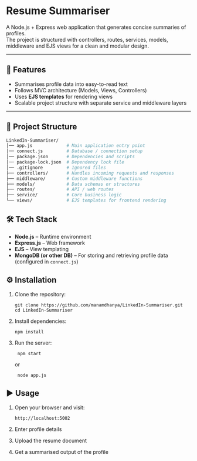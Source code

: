 # Resume Summariser

A Node.js + Express web application that generates concise summaries of profiles.  
The project is structured with controllers, routes, services, models, middleware and EJS views for a clean and modular design.

---

## 🚀 Features

- Summarises profile data into easy-to-read text  
- Follows MVC architecture (Models, Views, Controllers)  
- Uses **EJS templates** for rendering views  
- Scalable project structure with separate service and middleware layers  

---

## 📂 Project Structure

```bash
LinkedIn-Summariser/
│── app.js             # Main application entry point
│── connect.js         # Database / connection setup
│── package.json       # Dependencies and scripts
│── package-lock.json  # Dependency lock file
│── .gitignore         # Ignored files
├── controllers/       # Handles incoming requests and responses
├── middleware/        # Custom middleware functions
├── models/            # Data schemas or structures
├── routes/            # API / web routes
├── service/           # Core business logic
└── views/             # EJS templates for frontend rendering
```


## 🛠️ Tech Stack

- **Node.js** – Runtime environment  
- **Express.js** – Web framework  
- **EJS** – View templating  
- **MongoDB (or other DB)** – For storing and retrieving profile data (configured in `connect.js`)  

## ⚙️ Installation

1. Clone the repository:
   ```
   git clone https://github.com/manamdhanya/LinkedIn-Summariser.git
   cd LinkedIn-Summariser
   ```

3. Install dependencies:
   ```
   npm install
   ```
   
5. Run the server:
   ```
    npm start
   ```
   or
   
   ```
    node app.js
   ```
   

## ▶️ Usage

1. Open your browser and visit:

   ```
   http://localhost:5002
   ```
2. Enter profile details
3. Upload the resume document
4. Get a summarised output of the profile
